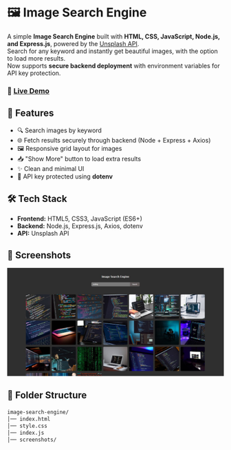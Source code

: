 # 🖼️ Image Search Engine

A simple **Image Search Engine** built with **HTML, CSS, JavaScript, Node.js, and Express.js**, powered by the [Unsplash API](https://unsplash.com/developers).  
Search for any keyword and instantly get beautiful images, with the option to load more results.  
Now supports **secure backend deployment** with environment variables for API key protection.
### 🔗 [Live Demo](https://img-search-engine.onrender.com/)

## 🚀 Features
- 🔍 Search images by keyword  
- 🌐 Fetch results securely through backend (Node + Express + Axios)  
- 🖼️ Responsive grid layout for images  
- 📥 "Show More" button to load extra results  
- ✨ Clean and minimal UI  
- 🔑 API key protected using **dotenv**  

## 🛠️ Tech Stack
- **Frontend:** HTML5, CSS3, JavaScript (ES6+)  
- **Backend:** Node.js, Express.js, Axios, dotenv  
- **API:** Unsplash API  

## 📸 Screenshots

<p>
  <img src="demo.jpg" alt="Search Results" />
</p>

## 📂 Folder Structure

```
image-search-engine/
│── index.html
│── style.css
│── index.js
│── screenshots/
```

